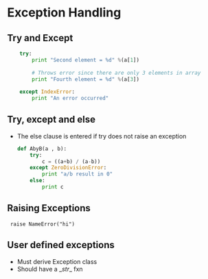 # Exception Handling

## Try and Except

```python
	try:  
	    print "Second element = %d" %(a[1]) 
	  
	    # Throws error since there are only 3 elements in array 
	    print "Fourth element = %d" %(a[3])  
	  
	except IndexError: 
	    print "An error occurred"
```

## Try, except and else
- The else clause is entered if try does not raise an exception

	```python
	def AbyB(a , b): 
	    try: 
	        c = ((a+b) / (a-b)) 
	    except ZeroDivisionError: 
	        print "a/b result in 0"
	    else: 
	        print c 
	```

## Raising Exceptions

` raise NameError("hi")`

## User defined exceptions
- Must derive Exception class
- Should have a \__str__ fxn
